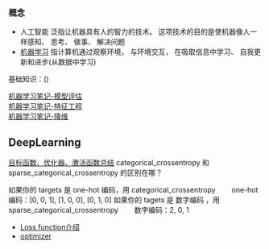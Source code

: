 ### 概念
* 人工智能 
泛指让机器具有人的智力的技术。 这项技术的目的是使机器像人一样感知、 思考、 做事、 解决问题
* [机器学习]() 
指计算机通过观察环境， 与环境交互， 在吸取信息中学习、 自我更新和进步(从数据中学习)

 基础知识：()

[机器学习笔记-模型评估](https://github.com/lukkyy/MachinepLearning/blob/master/Doc/%E6%A8%A1%E5%9E%8B%E8%AF%84%E4%BC%B0.md)   
[机器学习笔记-特征工程](https://github.com/lukkyy/MachinepLearning/blob/master/Doc/%E7%89%B9%E5%BE%81%E5%B7%A5%E7%A8%8B.md)   
[机器学习笔记-降维](https://github.com/lukkyy/MachinepLearning/blob/master/Doc/%E9%99%8D%E7%BB%B4.md)  
## DeepLearning
[目标函数、优化器、激活函数总结](https://blog.csdn.net/xiaozhuge080/article/details/52688613)
categorical_crossentropy 和 sparse_categorical_crossentropy 的区别在哪？

如果你的 targets 是 one-hot 编码，用 categorical_crossentropy
　　one-hot 编码：[0, 0, 1], [1, 0, 0], [0, 1, 0]
如果你的 tagets 是 数字编码 ，用 sparse_categorical_crossentropy
　　数字编码：2, 0, 1
  
* [Loss function介绍](https://gombru.github.io/2018/05/23/cross_entropy_loss/)
* [optimizer](http://www.cs.toronto.edu/~tijmen/csc321/slides/lecture_slides_lec6.pdf)

